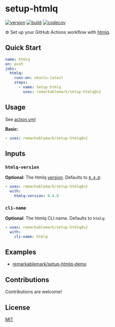 # setup-htmlq

[![version](https://badgen.net/github/release/remarkablemark/setup-htmlq)](https://github.com/remarkablemark/setup-htmlq/releases)
[![build](https://github.com/remarkablemark/setup-htmlq/actions/workflows/build.yml/badge.svg)](https://github.com/remarkablemark/setup-htmlq/actions/workflows/build.yml)
[![codecov](https://codecov.io/gh/remarkablemark/setup-htmlq/branch/master/graph/badge.svg?token=GQ7Q6LAWGV)](https://codecov.io/gh/remarkablemark/setup-htmlq)

⚙️ Set up your GitHub Actions workflow with [htmlq](https://github.com/mgdm/htmlq).

## Quick Start

```yaml
name: htmlq
on: push
jobs:
  htmlq:
    runs-on: ubuntu-latest
    steps:
      - name: Setup htmlq
        uses: remarkablemark/setup-htmlq@v2
```

## Usage

See [action.yml](action.yml)

**Basic:**

```yaml
- uses: remarkablemark/setup-htmlq@v2
```

## Inputs

### `htmlq-version`

**Optional**: The htmlq [version](https://github.com/mgdm/htmlq/releases). Defaults to [`0.4.0`](https://github.com/mgdm/htmlq/releases/tag/v0.4.0):

```yaml
- uses: remarkablemark/setup-htmlq@v2
  with:
    htmlq-version: 0.4.0
```

### `cli-name`

**Optional**: The htmlq CLI name. Defaults to `htmlq`:

```yaml
- uses: remarkablemark/setup-htmlq@v2
  with:
    cli-name: htmlq
```

## Examples

- [remarkablemark/setup-htmlq-demo](https://github.com/remarkablemark/setup-htmlq-demo)

## Contributions

Contributions are welcome!

## License

[MIT](LICENSE)
